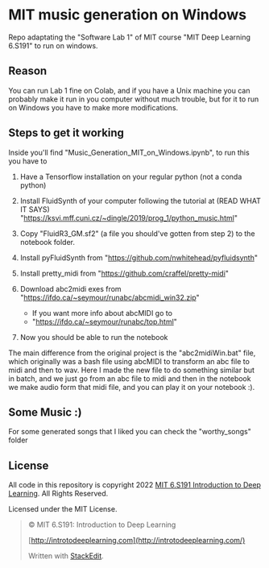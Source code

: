 # MIT music generation on Windows
Repo adaptating the "Software Lab 1" of MIT course "MIT Deep Learning 6.S191"
to run on windows.

## Reason
You can run Lab 1 fine on Colab, and if you have a Unix machine you can
probably make it run in you computer without much trouble, but for it to run
on Windows you have to make more modifications.

## Steps to get it working
Inside you'll find "Music_Generation_MIT_on_Windows.ipynb", to run this you have to

1. Have a Tensorflow installation on your regular python (not a conda python)

2. Install FluidSynth of your computer following the tutorial at
(READ WHAT IT SAYS)
"https://ksvi.mff.cuni.cz/~dingle/2019/prog_1/python_music.html"

3. Copy "FluidR3_GM.sf2" (a file you should've gotten from step 2) to the notebook folder.

4. Install pyFluidSynth from
"https://github.com/nwhitehead/pyfluidsynth"

5. Install pretty_midi from
"https://github.com/craffel/pretty-midi"

6. Download abc2midi exes from
"https://ifdo.ca/~seymour/runabc/abcmidi_win32.zip"
	- If you want more info about abcMIDI go to
	- "https://ifdo.ca/~seymour/runabc/top.html"

7. Now you should be able to run the notebook 

The main difference from the original project is the "abc2midiWin.bat" file, which originally was a bash file using abcMIDI to transform an abc file to midi and then to wav. Here I made the new file to do something similar but in batch, and we just go from an abc file to midi and then in the notebook we make audio form that midi file, and you can play it on your notebook :).

## Some Music :)

For some generated songs that I liked you can check the "worthy_songs" folder


## License

All code in this repository is copyright 2022  [MIT 6.S191 Introduction to Deep Learning](http://introtodeeplearning.com/). All Rights Reserved.

Licensed under the MIT License.

> © MIT 6.S191: Introduction to Deep Learning
> 
> [http://introtodeeplearning.com](http://introtodeeplearning.com/)
> 
> Written with  [StackEdit](https://stackedit.io/).
